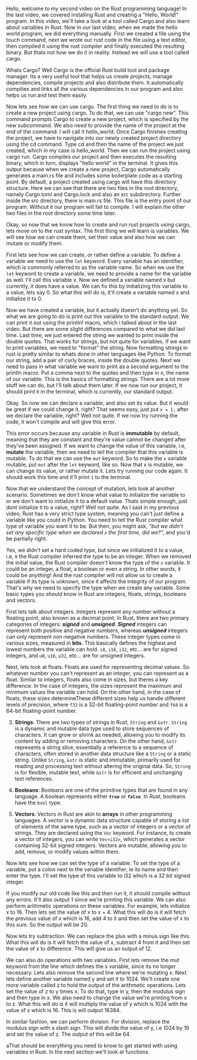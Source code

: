 Hello, welcome to my second video on the Rust programming language! In the last video, we covered installing Rust and creating a "Hello, World!" program. In this video, we'll take a look at a tool called Cargo and also learn about variables in Rust. Now in our last video, when we made the hello world program, we did everything manually. First we created a file using the touch command, next we wrote our rust code in the file using a text editor, then compiled it using the rust compiler and finally executed the resulting binary. But thats not how we do it in reality. Instead we will use a tool called cargo.

Whats Cargo? Well Cargo is the official Rust build tool and package manager. Its a very useful tool that helps us create projects, manage dependencies, compile projects and also distribute them. It automatically compilies and links all the various dependencies in our program and also helps us run and test them easily.

Now lets see how we can use cargo. The first thing we need to do is to create a new project using cargo. To do that, we can use "cargo new". This command prompts Cargo to create a new project, which is specified by the new subcommand. We also need to provide the name of the project at the end of the command. I will call it hello_world. Once Cargo finishes creating the project, we have to navigate into our newly created project directory using the cd command. Type cd and then the name of the project we just created, which in my case is hello_world. Then we can run the project using cargo run. Cargo compiles our project and then executes the resulting binary, which in turn, displays "hello world" in the terminal. It gives this output because when we create a new project, Cargo automatically generates a main.rs file and includes some boilerplate code as a starting point. By default, a project created using cargo will have this directory structure. Here we can see that there are two files in the root directory, namely Cargo.toml and Cargo.lock and also an src subdirectory. Further inside the src directory, there is main.rs file. This file is the entry point of our program. Without it our program will fail to compile. I will explain the other two files in the root directory some time later.

Okay, so now that we know how to create and run rust projects using cargo, lets move on to the rust syntax. The first thing we will learn is variables. We will see how we can create them, set their value and also how we can mutate or modify them.

First lets see how we can create, or rather define a variable. To define a variable we need to use the `let` keyword. Every variable has an identifier, which is commonly referred to as the variable name. So when we use the `let` keyword to create a variable, we need to provide a name for the variable as well. I'll call this variable x. Now we defined a variable named x but currently, it does have a value. We can fix this by initializing this variable to a value, lets say 0. So what this will do is, it'll create a variable named x and initialize it to 0.

Now we have created a variable, but it actually doesn't do anything yet. So what we are going to do is print out this variable to the standard output. We can print it out using the println! macro, which i talked about in the last video. But there are some slight differences compared to what we did last time. Last time, we just entered the string we wanted to print inside the double quotes. That works for strings, but not quite for variables. If we want to print variables, we need to "format" the string. Now formatting strings in rust is pretty similar to whats done in other languages like Python. To format our string, add a pair of curly braces, inside the double quotes. Next we need to pass in what variable we want to print as a second argument to the println macro. Put a comma next to the quotes and then type in x, the name of our variable. This is the basics of formatting strings. There are a lot more stuff we can do, but I'll talk about them later. If we now run our project, it should print `0` in the terminal, which is currently, our standard output. 

Okay. So now we can declare a variable, and also set its value. But it would be great if we could change it, right? That seems easy, just put `x = 1;` after we declare the variable, right? Well not quite. If we now try running the code, it won't compile and will give this error.

This error occurs because any variable in Rust is **immutable** by default, meaning that they are constant and they're value cannot be changed after they've been assigned. If we want to change the value of this variable, i.e, **mutate** the variable, then we need to tell the compiler that this variable is mutable. To do that we can use the `mut` keyword. So to make the `x` variable mutable, put `mut` after the `let` keyword, like so. Now that x is mutable, we can change its value, or rather mutate it. Lets try running our code again. It should work this time and it'll print `1` to the terminal.

Now that we understand the concept of mutation, lets look at another scenario. Sometimes we don't know what value to initialize the variable to or we don't want to initialize it to a default value. Thats simple enough, just dont initialize it to a value, right? Well not quite. As I said in my previous video, Rust has a very strict type system, meaning you can't just define a variable like you could in Python. You need to tell the Rust compiler what type of variable you want it to be. But then, you might ask, *"but we didn't set any specific type when we declared `x` the first time, did we?"*, and you'd be partially right. 

Yes, we didn't set a hard coded type, but since we initialized it to a value, i.e, `0` the Rust compiler inferred the type to be an integer. When we removed the initial value, the Rust compiler doesn't know the type of the `x` variable. It could be an integer, a float, a boolean or even a string. In other words, it could be *anything*! And the rust compiler will not allow us to create a variable if its type is unknown, since it affects the integrity of our program. That's why we need to specify the type when we create any variable. Some basic types you should know in Rust are integers, floats, strings, booleans and vectors.

First lets talk about integers. Integers represent any number without a floating point, also known as a decimal point. In Rust, there are two primary categories of integers: ***signed*** and ***unsigned***. ***Signed*** integers can represent both positive and negative numbers, whereas ***unsigned*** integers can only represent non-negative numbers. These integer types come in various sizes, measured in **bits**. This basically defines the highest and lowest numbers the variable can hold. `i8`, `i16`, `i32`, etc... are for signed integers, and `u8`, `u16`, `u32`, etc... are for unsigned integers.

Next, lets look at floats. Floats are used for representing decimal values. So whatever number you can't represent as an integer, you can represent as a float. Similar to integers, floats also come in sizes, but theres a key difference. In the case of integers, the sizes represent the maximum and minimum values the variable can hold. On the other hand, in the case of floats, these sizes determineThese different sizes help us handle different levels of precision, where `f32` is a 32-bit floating-point number and `f64` is a 64-bit floating-point number.

3. **Strings**: There are two types of strings in Rust, `String` and `&str`. `String` is a dynamic and mutable data type used to store sequences of characters. It can grow or shrink as needed, allowing you to modify its content by adding or removing characters. On the other hand, `&str` represents a string slice, essentially a reference to a sequence of characters, often stored in another data structure like a `String` or a static string. Unlike `String`, `&str` is static and immutable, primarily used for reading and processing text without altering the original data. So, `String` is for flexible, mutable text, while `&str` is for efficient and unchanging text references.

4. **Booleans**: Booleans are one of the primitive types that are found in any language. A boolean represents either ***`true`*** or ***`false`***. In Rust, booleans have the `bool` type.

5. **Vectors**: Vectors in Rust are akin to **arrays** in other programming languages. A vector is a dynamic data structure capable of storing a list of elements of the same type, such as a vector of integers or a vector of strings. They are declared using the `Vec` keyword. For instance, to create a vector of integers, you can write `Vec<i32>`, which generates a vector containing 32-bit signed integers. Vectors are mutable, allowing you to add, remove, or modify values within them.
 

Now lets see how we can set the type of a variable. To set the type of a variable, put a colon next to the variable identifier, ie its name and then enter the type. I'll set the type of this variable to i32 which is a 32 bit signed integer.

If you modify our old code like this and then run it, it should compile without any errors. It'll also output 1 since we're printing this variable. We can also perform arithmetic operations on these variables. For example, lets initialize x to 16. Then lets set the value of x to x + 4. What this will do is it will fetch the previous value of x which is 16, add 4 to it and then set the value of x to this sum. So the output will be 20.

Now lets try subtraction. We can replace the plus with a minus sign like this. What this will do is it will fetch the value of x, subtract 4 from it and then set the value of x to difference. This will give us an output of 12.

We can also do operations with two variables. First lets remove the mut keyword from the line which defines the x variable, since its no longer necessary. Lets also remove the second line where we're mutating x.   Next lets define another variable named y and set it to 1024. We'll create one more variable called z to hold the output of the arithmetic operations. Lets set the value of z to y times x. To do that, type in y, then the modulus sign and then type in x. We also need to change the value we're printing from x to z. What this will do is it will multiply the value of y which is 1024 with the value of x which is 16. This is will output 16384.

In similar fashion, we can perform division. For division, replace the modulus sign with a slash sign. This will divide the value of y, i.e 1024 by 16 and set the value of z. The output of this will be 64.

aThat should be everything you need to know to get started with using variables in Rust. In the next section we'll look at functions.